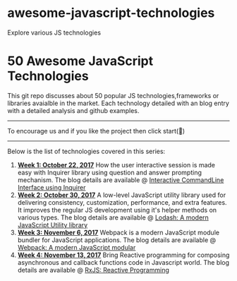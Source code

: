 # awesome-javascript-technologies
Explore various JS technologies

# 50 Awesome JavaScript Technologies
This git repo discusses about 50 popular JS technologies,frameworks or libraries avaialble in the market. Each technology detailed with an blog entry with a detailed analysis and github examples.

<hr/>

To encourage us and if you like the project then click start(💫)
<hr/>

Below is the list of technologies covered in this series:

1. **[Week 1: October 22, 2017](https://github.com/sudheerj/awesome-javascript-technologies/blob/master/01-Inquirerjs)** How the user interactive session is made easy with Inquirer library using question and answer prompting mechanism. The blog details are available @ [Interactive CommandLine Interface using Inquirer](http://sudheerjonna.com/blog/2017/10/22/interactive-command-line-interface-using-inquirerjs/) 
2. **[Week 2: October 30, 2017](https://github.com/sudheerj/awesome-javascript-technologies/tree/master/02-Lodash)** A low-level JavaScript utility library used for delivering consistency, customization, performance, and extra features. It improves the regular JS development using it's helper methods on various types. The blog details are available @ [Lodash: A modern JavaScript Utility library](http://sudheerjonna.com/blog/2017/10/30/lodash-a-modern-javascript-utility-library/)
3. **[Week 3: November 6, 2017](https://github.com/sudheerj/awesome-javascript-technologies/tree/master/03-Webpack)** Webpack is a modern JavaScript module bundler for JavaScript applications.  The blog details are available @ [Webpack: A modern JavaScript modular](http://sudheerjonna.com/blog/2017/11/12/webpack-a-module-bundler-for-javascript-applications/)
4. **[Week 4: November 13, 2017](https://github.com/sudheerj/awesome-javascript-technologies/blob/master/04-RxJS)** Bring Reactive programming for composing asynchronous and callback functions code in Javascript world.  The blog details are available @ [RxJS: Reactive Programming]()